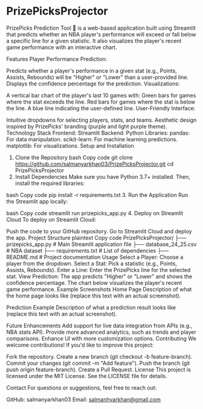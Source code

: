 ﻿# PrizePicksProjector
PrizePicks Prediction Tool
🏀 is a web-based application built using Streamlit that predicts whether an NBA player's performance will exceed or fall below a specific line for a given statistic. It also visualizes the player's recent game performance with an interactive chart.

Features
Player Performance Prediction:

Predicts whether a player's performance in a given stat (e.g., Points, Assists, Rebounds) will be "Higher" or "Lower" than a user-provided line.
Displays the confidence percentage for the prediction.
Visualizations:

A vertical bar chart of the player's last 10 games with:
Green bars for games where the stat exceeds the line.
Red bars for games where the stat is below the line.
A blue line indicating the user-defined line.
User-Friendly Interface:

Intuitive dropdowns for selecting players, stats, and teams.
Aesthetic design inspired by PrizePicks' branding (purple and light purple theme).
Technology Stack
Frontend: Streamlit
Backend: Python
Libraries:
pandas: For data manipulation.
scikit-learn: For machine learning predictions.
matplotlib: For visualizations.
Setup and Installation
1. Clone the Repository
bash
Copy code
git clone https://github.com/salmanyarkhan03/PrizePicksProjector.git
cd PrizePicksProjector
2. Install Dependencies
Make sure you have Python 3.7+ installed. Then, install the required libraries:

bash
Copy code
pip install -r requirements.txt
3. Run the Application
Run the Streamlit app locally:

bash
Copy code
streamlit run prizepicks_app.py
4. Deploy on Streamlit Cloud
To deploy on Streamlit Cloud:

Push the code to your GitHub repository.
Go to Streamlit Cloud and deploy the app.
Project Structure
plaintext
Copy code
PrizePicksProjector/
├── prizepicks_app.py      # Main Streamlit application file
├── database_24_25.csv     # NBA dataset
├── requirements.txt       # List of dependencies
├── README.md              # Project documentation
Usage
Select a Player: Choose a player from the dropdown.
Select a Stat: Pick a statistic (e.g., Points, Assists, Rebounds).
Enter a Line: Enter the PrizePicks line for the selected stat.
View Prediction:
The app predicts "Higher" or "Lower" and shows the confidence percentage.
The chart below visualizes the player's recent game performance.
Example Screenshots
Home Page
Description of what the home page looks like (replace this text with an actual screenshot).

Prediction Example
Description of what a prediction result looks like (replace this text with an actual screenshot).

Future Enhancements
Add support for live data integration from APIs (e.g., NBA stats API).
Provide more advanced analytics, such as trends and player comparisons.
Enhance UI with more customization options.
Contributing
We welcome contributions! If you'd like to improve this project:

Fork the repository.
Create a new branch (git checkout -b feature-branch).
Commit your changes (git commit -m "Add feature").
Push the branch (git push origin feature-branch).
Create a Pull Request.
License
This project is licensed under the MIT License. See the LICENSE file for details.

Contact
For questions or suggestions, feel free to reach out:

GitHub: salmanyarkhan03
Email: salmanhyarkhan@gmail.com
